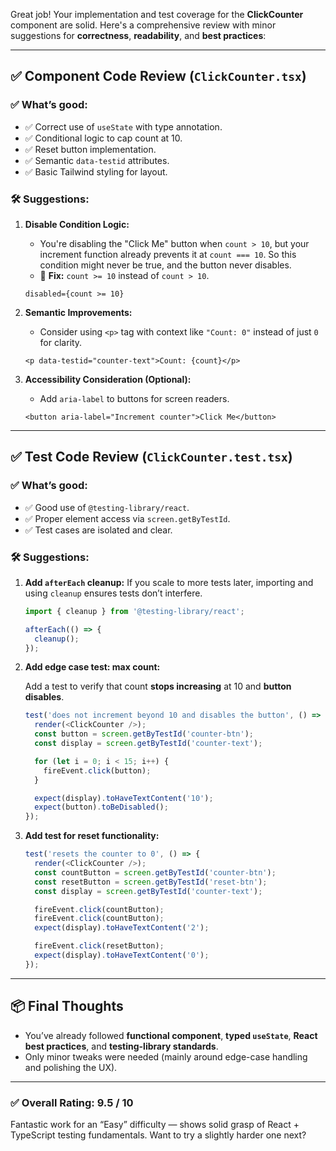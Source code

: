 Great job! Your implementation and test coverage for the **ClickCounter** component are solid. Here's a comprehensive review with minor suggestions for **correctness**, **readability**, and **best practices**:

---

## ✅ **Component Code Review** (`ClickCounter.tsx`)

### ✅ What’s good:

* ✅ Correct use of `useState` with type annotation.
* ✅ Conditional logic to cap count at 10.
* ✅ Reset button implementation.
* ✅ Semantic `data-testid` attributes.
* ✅ Basic Tailwind styling for layout.

### 🛠 Suggestions:

1. **Disable Condition Logic:**

   * You're disabling the "Click Me" button when `count > 10`, but your increment function already prevents it at `count === 10`. So this condition might never be true, and the button never disables.
   * 🔁 **Fix:** `count >= 10` instead of `count > 10`.

   ```tsx
   disabled={count >= 10}
   ```

2. **Semantic Improvements:**

   * Consider using `<p>` tag with context like `"Count: 0"` instead of just `0` for clarity.

   ```tsx
   <p data-testid="counter-text">Count: {count}</p>
   ```

3. **Accessibility Consideration (Optional):**

   * Add `aria-label` to buttons for screen readers.

   ```tsx
   <button aria-label="Increment counter">Click Me</button>
   ```

---

## ✅ **Test Code Review** (`ClickCounter.test.tsx`)

### ✅ What’s good:

* ✅ Good use of `@testing-library/react`.
* ✅ Proper element access via `screen.getByTestId`.
* ✅ Test cases are isolated and clear.

### 🛠 Suggestions:

1. **Add `afterEach` cleanup:**
   If you scale to more tests later, importing and using `cleanup` ensures tests don’t interfere.

   ```ts
   import { cleanup } from '@testing-library/react';

   afterEach(() => {
     cleanup();
   });
   ```

2. **Add edge case test: max count:**

   Add a test to verify that count **stops increasing** at 10 and **button disables**.

   ```ts
   test('does not increment beyond 10 and disables the button', () => {
     render(<ClickCounter />);
     const button = screen.getByTestId('counter-btn');
     const display = screen.getByTestId('counter-text');

     for (let i = 0; i < 15; i++) {
       fireEvent.click(button);
     }

     expect(display).toHaveTextContent('10');
     expect(button).toBeDisabled();
   });
   ```

3. **Add test for reset functionality:**

   ```ts
   test('resets the counter to 0', () => {
     render(<ClickCounter />);
     const countButton = screen.getByTestId('counter-btn');
     const resetButton = screen.getByTestId('reset-btn');
     const display = screen.getByTestId('counter-text');

     fireEvent.click(countButton);
     fireEvent.click(countButton);
     expect(display).toHaveTextContent('2');

     fireEvent.click(resetButton);
     expect(display).toHaveTextContent('0');
   });
   ```

---

## 📦 Final Thoughts

* You’ve already followed **functional component**, **typed `useState`**, **React best practices**, and **testing-library standards**.
* Only minor tweaks were needed (mainly around edge-case handling and polishing the UX).

---

### ✅ Overall Rating: **9.5 / 10**

Fantastic work for an “Easy” difficulty — shows solid grasp of React + TypeScript testing fundamentals. Want to try a slightly harder one next?
